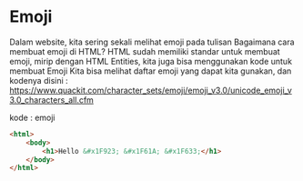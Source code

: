 # Emoji
Dalam website, kita sering sekali melihat emoji pada tulisan
Bagaimana cara membuat emoji di HTML?
HTML sudah memiliki standar untuk membuat emoji, mirip dengan HTML Entities, kita juga bisa
menggunakan kode untuk membuat Emoji
Kita bisa melihat daftar emoji yang dapat kita gunakan, dan kodenya disini :
https://www.quackit.com/character_sets/emoji/emoji_v3.0/unicode_emoji_v3.0_characters_all.cfm

kode : emoji
``` html
<html>
    <body>
        <h1>Hello &#x1F923; &#x1F61A; &#x1F633;</h1>
    </body>
</html>
```